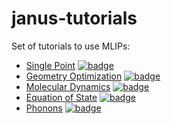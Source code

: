 # janus-tutorials

Set of tutorials to use MLIPs:

- [Single Point](single_point.ipynb) [![badge](https://colab.research.google.com/assets/colab-badge.svg)](https://colab.research.google.com/github/stfc/janus-tutorials/blob/main/single_point.ipynb)
- [Geometry Optimization](geom_opt.ipynb) [![badge](https://colab.research.google.com/assets/colab-badge.svg)](https://colab.research.google.com/github/stfc/janus-tutorials/blob/main/geom_opt.ipynb)
- [Molecular Dynamics](md.ipynb) [![badge](https://colab.research.google.com/assets/colab-badge.svg)](https://colab.research.google.com/github/stfc/janus-tutorials/blob/main/md.ipynb)
- [Equation of State](eos.ipynb) [![badge](https://colab.research.google.com/assets/colab-badge.svg)](https://colab.research.google.com/github/stfc/janus-tutorials/blob/main/eos.ipynb)
- [Phonons](phonons.ipynb) [![badge](https://colab.research.google.com/assets/colab-badge.svg)](https://colab.research.google.com/github/stfc/janus-tutorials/blob/main/phonons.ipynb)

